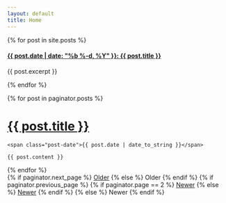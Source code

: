 ```yaml
---
layout: default
title: Home
---
```


<div class="posts">
{% for post in site.posts %}
<h4><a href="{{ post.url | prepend: site.baseurl }}">
{{ post.date | date: "%b %-d, %Y" }}: {{ post.title }}</a></h4>

{{ post.excerpt }}

{% endfor %}
</div>

<div class="posts">
  {% for post in paginator.posts %}
  <div class="post">
    <h1 class="post-title">
      <a href="{{site.baseurl}}{{ post.url }}">
        {{ post.title }}
      </a>
    </h1>

    <span class="post-date">{{ post.date | date_to_string }}</span>

    {{ post.content }}
  </div>
  {% endfor %}
</div>

<div class="pagination">
  {% if paginator.next_page %}
    <a class="pagination-item older" href="{{ site.baseurl }}/page{{paginator.next_page}}">Older</a>
  {% else %}
    <span class="pagination-item older">Older</span>
  {% endif %}
  {% if paginator.previous_page %}
    {% if paginator.page == 2 %}
      <a class="pagination-item newer" href="{{ site.baseurl }}">Newer</a>
    {% else %}
      <a class="pagination-item newer" href="{{ site.baseurl }}/page{{paginator.previous_page}}">Newer</a>
    {% endif %}
  {% else %}
    <span class="pagination-item newer">Newer</span>
  {% endif %}
</div>
